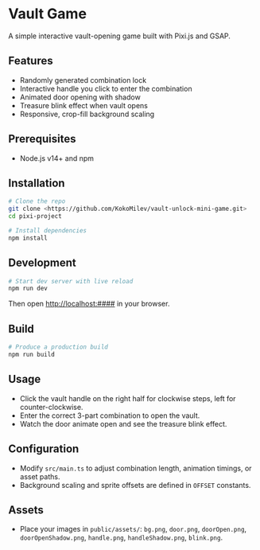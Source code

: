 # Vault Game

A simple interactive vault-opening game built with Pixi.js and GSAP.

## Features

* Randomly generated combination lock
* Interactive handle you click to enter the combination
* Animated door opening with shadow
* Treasure blink effect when vault opens
* Responsive, crop-fill background scaling

## Prerequisites

* Node.js v14+ and npm

## Installation

```bash
# Clone the repo
git clone <https://github.com/KokoMilev/vault-unlock-mini-game.git>
cd pixi-project

# Install dependencies
npm install
```

## Development

```bash
# Start dev server with live reload
npm run dev
```

Then open [http://localhost:####](http://localhost:####) in your browser.

## Build

```bash
# Produce a production build
npm run build
```

## Usage

* Click the vault handle on the right half for clockwise steps, left for counter-clockwise.
* Enter the correct 3-part combination to open the vault.
* Watch the door animate open and see the treasure blink effect.

## Configuration

* Modify `src/main.ts` to adjust combination length, animation timings, or asset paths.
* Background scaling and sprite offsets are defined in `OFFSET` constants.

## Assets

* Place your images in `public/assets/`: `bg.png`, `door.png`, `doorOpen.png`, `doorOpenShadow.png`, `handle.png`, `handleShadow.png`, `blink.png`.
